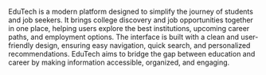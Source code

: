 EduTech is a modern platform designed to simplify the journey of students and job seekers. It brings college discovery and job opportunities together in one place, helping users explore the best institutions, upcoming career paths, and employment options. The interface is built with a clean and user-friendly design, ensuring easy navigation, quick search, and personalized recommendations. EduTech aims to bridge the gap between education and career by making information accessible, organized, and engaging.
